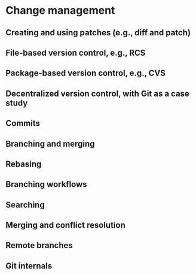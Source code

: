 # Change management
## Creating and using patches (e.g., diff and patch)
## File-based version control, e.g., RCS
## Package-based version control, e.g., CVS
## Decentralized version control, with Git as a case study
## Commits
## Branching and merging
## Rebasing
## Branching workflows
## Searching
## Merging and conflict resolution
## Remote branches
## Git internals
